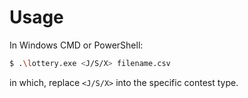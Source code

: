 # Usage

In Windows CMD or PowerShell:

```sh
$ .\lottery.exe <J/S/X> filename.csv
```

in which, replace `<J/S/X>` into the specific contest type.
